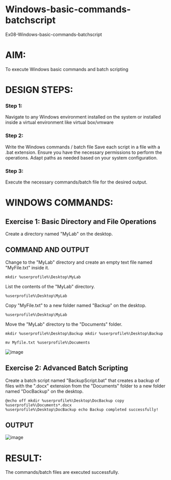 # Windows-basic-commands-batchscript
Ex08-Windows-basic-commands-batchscript

# AIM:
To execute Windows basic commands and batch scripting

# DESIGN STEPS:

### Step 1:

Navigate to any Windows environment installed on the system or installed inside a virtual environment like virtual box/vmware 

### Step 2:

Write the Windows commands / batch file
Save each script in a file with a .bat extension.
Ensure you have the necessary permissions to perform the operations.
Adapt paths as needed based on your system configuration.
### Step 3:

Execute the necessary commands/batch file for the desired output. 




# WINDOWS COMMANDS:
## Exercise 1: Basic Directory and File Operations
Create a directory named "MyLab" on the desktop.


## COMMAND AND OUTPUT

Change to the "MyLab" directory and create an empty text file named "MyFile.txt" inside it.
```
mkdir %userprofile%\Desktop\MyLab
```

List the contents of the "MyLab" directory.
```
%userprofile%\Desktop\MyLab
```

Copy "MyFile.txt" to a new folder named "Backup" on the desktop.
```
%userprofile%\Desktop\MyLab
```

Move the "MyLab" directory to the "Documents" folder.
```
mkdir %userprofile%\Desktop\Backup mkdir %userprofile%\Desktop\Backup
```
```
mv Myfile.txt %userprofile%\Documents
```
![image](https://github.com/SAIDARSHINI27072005/Windows-basic-commands-batchscript/assets/147474227/ebf74c9a-cbe9-4600-849f-265b64ec4c63)

## Exercise 2: Advanced Batch Scripting
Create a batch script named "BackupScript.bat" that creates a backup of files with the ".docx" extension from the "Documents" folder to a new folder named "DocBackup" on the desktop.


```
@echo off mkdir %userprofile%\Desktop\DocBackup copy %userprofile%\Documents*.docx
%userprofile%\Desktop\DocBackup echo Backup completed successfully!

```

## OUTPUT

![image](https://github.com/SAIDARSHINI27072005/Windows-basic-commands-batchscript/assets/147474227/8f6aeb41-d537-4dd7-8a49-cfabcea675d8)


# RESULT:
The commands/batch files are executed successfully.

